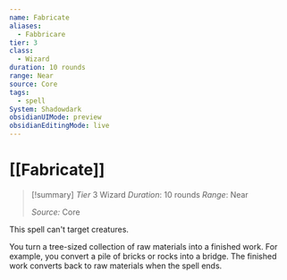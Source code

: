```yaml
---
name: Fabricate
aliases:
  - Fabbricare
tier: 3
class:
  - Wizard
duration: 10 rounds
range: Near
source: Core
tags:
  - spell
System: Shadowdark
obsidianUIMode: preview
obsidianEditingMode: live
---
```

# [[Fabricate]]

>[!summary]
> *Tier* 3
> Wizard
> *Duration*: 10 rounds
> *Range*: Near
> 
> *Source:* Core

This spell can't target creatures. 

You turn a tree-sized collection of raw materials into a finished work. For example, you convert a pile of bricks or rocks into a bridge. The finished work converts back to raw materials when the spell ends.



